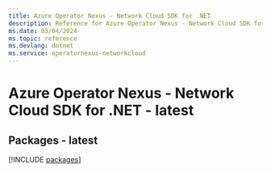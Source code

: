 ```yaml
---
title: Azure Operator Nexus - Network Cloud SDK for .NET
description: Reference for Azure Operator Nexus - Network Cloud SDK for .NET
ms.date: 03/04/2024
ms.topic: reference
ms.devlang: dotnet
ms.service: operatornexus-networkcloud
---
```

# Azure Operator Nexus - Network Cloud SDK for .NET - latest
## Packages - latest
[!INCLUDE [packages](operator-nexus---network-cloud-index.md)]